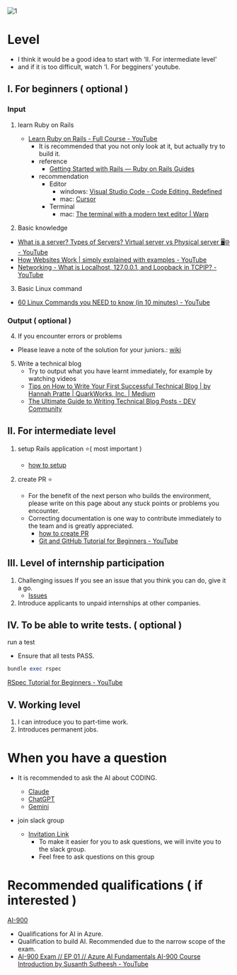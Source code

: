 ![1](https://github.com/user-attachments/assets/685220c3-07bb-4b3e-8950-89fa434d24ca)

# Level
* I think it would be a good idea to start with ‘Ⅱ. For intermediate level’ 
* and if it is too difficult, watch ‘Ⅰ. For begginers’ youtube.

## Ⅰ. For beginners ( optional )
### Input
1. learn Ruby on Rails
     * [Learn Ruby on Rails \- Full Course \- YouTube](https://www.youtube.com/watch?v=fmyvWz5TUWg)
       * It is recommended that you not only look at it, but actually try to build it.
       * reference
           * [Getting Started with Rails — Ruby on Rails Guides](https://guides.rubyonrails.org/getting_started.html)
       * recommendation
            * Editor
               * windows: [Visual Studio Code \- Code Editing\. Redefined](https://code.visualstudio.com/)
               * mac: [Cursor](https://www.cursor.com/)
            * Terminal
              * mac: [The terminal with a modern text editor \| Warp](https://www.warp.dev/text-editor)
            
2. Basic knowledge
- [What is a server? Types of Servers? Virtual server vs Physical server 🖥️🌐 \- YouTube](https://www.youtube.com/watch?v=BPVcsOKfd34)
-  [How Websites Work \| simply explained with examples \- YouTube](https://www.youtube.com/watch?v=vcRmKtL4o_4)
-  [Networking \- What is Localhost, 127\.0\.0\.1, and Loopback in TCPIP? \- YouTube](https://www.youtube.com/watch?v=MDu6hWknk70)
3. Basic Linux command
- [60 Linux Commands you NEED to know \(in 10 minutes\) \- YouTube](https://www.youtube.com/watch?v=gd7BXuUQ91w)
 
### Output ( optional )
4. If you encounter errors or problems
* Please leave a note of the solution for your juniors.:  [wiki](https://github.com/nishikawa1031/mainApp/wiki)

5. Write a technical blog
      * Try to output what you have learnt immediately, for example by watching videos
      * [Tips on How to Write Your First Successful Technical Blog \| by Hannah Pratte \| QuarkWorks, Inc\. \| Medium](https://medium.com/quark-works/tips-on-how-to-write-your-first-successful-technical-blog-4cb65e5b4ce4)
      * [The Ultimate Guide to Writing Technical Blog Posts \- DEV Community](https://dev.to/blackgirlbytes/the-ultimate-guide-to-writing-technical-blog-posts-5464)

## Ⅱ. For intermediate level
1. setup Rails application ⭐️( most important )
   * [how to setup](https://github.com/nishikawa1031/mainApp/wiki/How-to-setup)

2. create PR ⭐️
   * For the benefit of the next person who builds the environment, please write on this page about any stuck points or problems you encounter.
   * Correcting documentation is one way to contribute immediately to the team and is greatly appreciated.
     * [how to create PR](../work_way/pr.md)
     * [Git and GitHub Tutorial for Beginners \- YouTube](https://www.youtube.com/watch?v=tRZGeaHPoaw)

## Ⅲ. Level of internship participation
1. Challenging issues
If you see an issue that you think you can do, give it a go.
   * [Issues](https://github.com/nishikawa1031/mainApp/issues)
2. Introduce applicants to unpaid internships at other companies.

## Ⅳ. To be able to write tests. ( optional )
run a test
* Ensure that all tests PASS.
```ruby
bundle exec rspec
```
[RSpec Tutorial for Beginners \- YouTube](https://www.youtube.com/watch?v=-uhFA74eBG0)

## Ⅴ. Working level
1. I can introduce you to part-time work.
2. Introduces permanent jobs.

# When you have a question
* It is recommended to ask the AI about CODING.
  * [Claude](https://claude.ai/new)
  * [ChatGPT](https://chatgpt.com/)
  * [Gemini](https://gemini.google.com/app)

* join slack group
     * [Invitation Link](https://join.slack.com/t/artinternship/shared_invite/zt-2p0dn32tu-pMI7GtfsTifKIDHxPPze9w)
         * To make it easier for you to ask questions, we will invite you to the slack group.
         * Feel free to ask questions on this group

# Recommended qualifications ( if interested )
[AI-900](https://learn.microsoft.com/en-us/credentials/certifications/azure-ai-fundamentals/?practice-assessment-type=certification)
   * Qualifications for AI in Azure.
   * Qualification to build AI. Recommended due to the narrow scope of the exam.
   * [AI\-900 Exam // EP 01 // Azure AI Fundamentals AI\-900 Course Introduction by Susanth Sutheesh \- YouTube](https://www.youtube.com/watch?v=E2644J4jgd8&list=PLhLKc18P9YOAGdtSpB3y7WMkjJbi7dva_)
